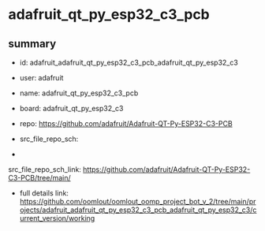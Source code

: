 # adafruit_qt_py_esp32_c3_pcb
 
## summary 
* id: adafruit_adafruit_qt_py_esp32_c3_pcb_adafruit_qt_py_esp32_c3
* user: adafruit
* name: adafruit_qt_py_esp32_c3_pcb
* board: adafruit_qt_py_esp32_c3
* repo: https://github.com/adafruit/Adafruit-QT-Py-ESP32-C3-PCB



* src_file_repo_sch: 
*
 src_file_repo_sch_link: https://github.com/adafruit/Adafruit-QT-Py-ESP32-C3-PCB/tree/main/
* full details link: https://github.com/oomlout/oomlout_oomp_project_bot_v_2/tree/main/projects/adafruit_adafruit_qt_py_esp32_c3_pcb_adafruit_qt_py_esp32_c3/current_version/working  






